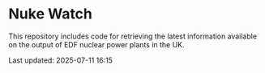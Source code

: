# Nuke Watch

This repository includes code for retrieving the latest information available on the output of EDF nuclear power plants in the UK.

Last updated: 2025-07-11 16:15